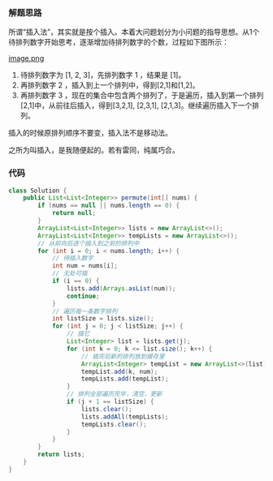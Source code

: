 ### 解题思路
所谓“插入法”，其实就是按个插入。本着大问题划分为小问题的指导思想。从1个待排列数字开始思考，逐渐增加待排列数字的个数，过程如下图所示：

 [image.png](https://pic.leetcode-cn.com/726861aaec45501d2d477f90bf13bb86d300640b642d01985d2b8bae5b8f4302-image.png)

1. 待排列数字为 [1, 2, 3]，先排列数字 1 ，结果是 [1]。
2. 再排列数字 2 ，插入到上一个排列中，得到[2,1]和[1,2]。
3. 再排列数字 3 ，现在的集合中包含两个排列了，于是遍历，插入到第一个排列[2,1]中，从前往后插入，得到[3,2,1], [2,3,1], [2,1,3]。继续遍历插入下一个排列。

插入的时候原排列顺序不要变，插入法不是移动法。

之所为叫插入，是我随便起的。若有雷同，纯属巧合。

### 代码

```java
class Solution {
    public List<List<Integer>> permute(int[] nums) {
        if (nums == null || nums.length == 0) {
            return null;
        }
        ArrayList<List<Integer>> lists = new ArrayList<>();
        ArrayList<List<Integer>> tempLists = new ArrayList<>();
        // 从前向后逐个插入到之前的排列中
        for (int i = 0; i < nums.length; i++) {
            // 待插入数字
            int num = nums[i];
            // 无处可插
            if (i == 0) {
                lists.add(Arrays.asList(num));
                continue;
            }
            // 遍历每一条数字排列
            int listSize = lists.size();
            for (int j = 0; j < listSize; j++) {
                // 插它
                List<Integer> list = lists.get(j);
                for (int k = 0; k <= list.size(); k++) {
                    // 插完后新的排列放到缓存里
                    ArrayList<Integer> tempList = new ArrayList<>(list);
                    tempList.add(k, num);
                    tempLists.add(tempList);
                }
                // 排列全部遍历完毕，清空，更新
                if (j + 1 == listSize) {
                    lists.clear();
                    lists.addAll(tempLists);
                    tempLists.clear();
                }
            }
        }
        return lists;
    }
}
```
